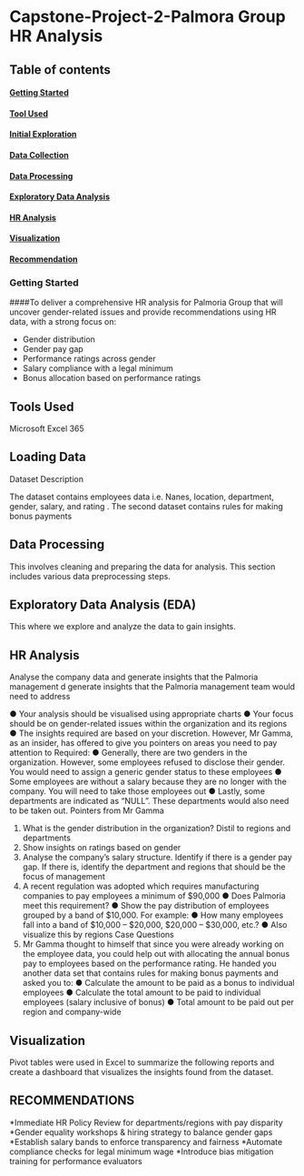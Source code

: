 # Capstone-Project-2-Palmora Group HR Analysis 

## Table of contents

#### [Getting Started](Getting-Started)
#### [Tool Used](Tool-Used)
#### [Initial Exploration](Initial-Rxploration) 
#### [Data Collection](Data-Collevtion) 
#### [Data Processing](Data-processing)
#### [Exploratory Data Analysis](Exploration-Data-Analysis) 
#### [HR Analysis](HR-Analysis) 
#### [Visualization](Visualization)
#### [Recommendation](Recommendation)


### Getting Started

####To deliver a comprehensive HR analysis for Palmoria Group that will uncover gender-related issues and provide recommendations using HR data, with a strong focus on:
* Gender distribution
* Gender pay gap
* Performance ratings across gender
* Salary compliance with a legal minimum
* Bonus allocation based on performance ratings

## Tools Used

Microsoft Excel 365

## Loading Data

Dataset Description

The dataset contains employees data i.e. Nanes, location, department, gender, salary, and rating . The second dataset contains rules for making bonus payments 

## Data Processing

This involves cleaning and preparing the data for analysis. This section includes various data preprocessing steps.

## Exploratory Data Analysis (EDA)

This where we explore and analyze the data to gain insights.

## HR Analysis 
 Analyse the company data and generate insights that the Palmoria management
 d generate insights that the Palmoria management
team would need to address

● Your analysis should be visualised using appropriate charts
● Your focus should be on gender-related issues within the organization and its
regions
● The insights required are based on your discretion. However, Mr Gamma, as an
insider, has offered to give you pointers on areas you need to pay attention to
Required:
● Generally, there are two genders in the organization. However, some employees
refused to disclose their gender. You would need to assign a generic gender status
to these employees
● Some employees are without a salary because they are no longer with the company.
You will need to take those employees out
● Lastly, some departments are indicated as “NULL”. These departments would also
need to be taken out.
Pointers from Mr Gamma
1. What is the gender distribution in the organization? Distil to regions and
departments
2. Show insights on ratings based on gender
3. Analyse the company’s salary structure. Identify if there is a gender pay gap. If
there is, identify the department and regions that should be the focus of
management
4. A recent regulation was adopted which requires manufacturing companies to pay
employees a minimum of $90,000
● Does Palmoria meet this requirement?
● Show the pay distribution of employees grouped by a band of $10,000. For example:
● How many employees fall into a band of $10,000 – $20,000, $20,000 – $30,000,
etc.?
● Also visualize this by regions
Case Questions
5. Mr Gamma thought to himself that since you were already working on the employee
data, you could help out with allocating the annual bonus pay to employees based on the performance rating. He handed you another data set that contains rules for making bonus
payments and asked you to:
● Calculate the amount to be paid as a bonus to individual employees
● Calculate the total amount to be paid to individual employees (salary inclusive of
bonus)
● Total amount to be paid out per region and company-wide

## Visualization

Pivot tables were used in Excel to summarize the following reports and create a dashboard that visualizes the insights found from the dataset.


## RECOMMENDATIONS 

*Immediate HR Policy Review for departments/regions with pay disparity
*Gender equality workshops & hiring strategy to balance gender gaps
*Establish salary bands to enforce transparency and fairness
*Automate compliance checks for legal minimum wage
*Introduce bias mitigation training for performance evaluators

